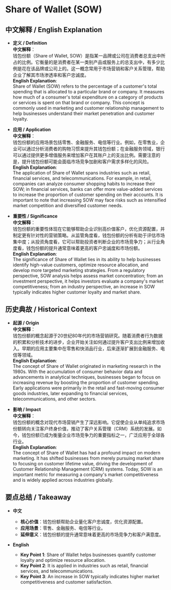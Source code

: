 # Share of Wallet (SOW)

## 中文解释 / English Explanation

* **定义 / Definition**  
  **中文解释**：  
  钱包份额（Share of Wallet, SOW）是指某一品牌或公司在消费者总支出中所占的比例。它衡量的是消费者在某一类别产品或服务上的总支出中，有多少比例是花在该品牌或公司上的。这一概念常用于市场营销和客户关系管理，帮助企业了解其市场渗透率和客户忠诚度。  
  **English Explanation**:  
  Share of Wallet (SOW) refers to the percentage of a customer's total spending that is allocated to a particular brand or company. It measures how much of a consumer's total expenditure on a category of products or services is spent on that brand or company. This concept is commonly used in marketing and customer relationship management to help businesses understand their market penetration and customer loyalty.

* **应用 / Application**  
  **中文解释**：  
  钱包份额的应用场景包括零售、金融服务、电信等行业。例如，在零售业，企业可以通过分析消费者的购物习惯来提升其钱包份额；在金融服务领域，银行可以通过提供更多增值服务来增加客户在其账户上的支出比例。需要注意的是，提升钱包份额可能会面临市场竞争加剧和客户需求多样化的风险。  
  **English Explanation**:  
  The application of Share of Wallet spans industries such as retail, financial services, and telecommunications. For example, in retail, companies can analyze consumer shopping habits to increase their SOW; in financial services, banks can offer more value-added services to increase the proportion of customer spending on their accounts. It is important to note that increasing SOW may face risks such as intensified market competition and diversified customer needs.

* **重要性 / Significance**  
  **中文解释**：  
  钱包份额的重要性体现在它能够帮助企业识别高价值客户，优化资源配置，并制定更有针对性的营销策略。从监管角度看，钱包份额的分析有助于评估市场集中度；从投资角度看，它可以帮助投资者判断企业的市场竞争力；从行业角度看，钱包份额的提升通常意味着更高的客户忠诚度和市场份额。  
  **English Explanation**:  
  The significance of Share of Wallet lies in its ability to help businesses identify high-value customers, optimize resource allocation, and develop more targeted marketing strategies. From a regulatory perspective, SOW analysis helps assess market concentration; from an investment perspective, it helps investors evaluate a company's market competitiveness; from an industry perspective, an increase in SOW typically indicates higher customer loyalty and market share.

## 历史典故 / Historical Context

* **起源 / Origin**  
  **中文解释**：  
  钱包份额的概念起源于20世纪80年代的市场营销研究。随着消费者行为数据的积累和分析技术的进步，企业开始关注如何通过提升客户支出比例来增加收入。早期的应用主要集中在零售和快消品行业，后来逐渐扩展到金融服务、电信等领域。  
  **English Explanation**:  
  The concept of Share of Wallet originated in marketing research in the 1980s. With the accumulation of consumer behavior data and advancements in analytical techniques, businesses began to focus on increasing revenue by boosting the proportion of customer spending. Early applications were primarily in the retail and fast-moving consumer goods industries, later expanding to financial services, telecommunications, and other sectors.

* **影响 / Impact**  
  **中文解释**：  
  钱包份额的概念对现代市场营销产生了深远影响。它促使企业从单纯追求市场份额转向关注客户终身价值，推动了客户关系管理（CRM）系统的发展。如今，钱包份额已成为衡量企业市场竞争力的重要指标之一，广泛应用于全球各行业。  
  **English Explanation**:  
  The concept of Share of Wallet has had a profound impact on modern marketing. It has shifted businesses from merely pursuing market share to focusing on customer lifetime value, driving the development of Customer Relationship Management (CRM) systems. Today, SOW is an important metric for measuring a company's market competitiveness and is widely applied across industries globally.

## 要点总结 / Takeaway

* **中文**  
  - **核心价值**：钱包份额帮助企业量化客户忠诚度，优化资源配置。  
  - **应用场景**：零售、金融服务、电信等行业。  
  - **延伸意义**：钱包份额的提升通常意味着更高的市场竞争力和客户满意度。  

* **English**  
  - **Key Point 1**: Share of Wallet helps businesses quantify customer loyalty and optimize resource allocation.  
  - **Key Point 2**: It is applied in industries such as retail, financial services, and telecommunications.  
  - **Key Point 3**: An increase in SOW typically indicates higher market competitiveness and customer satisfaction.